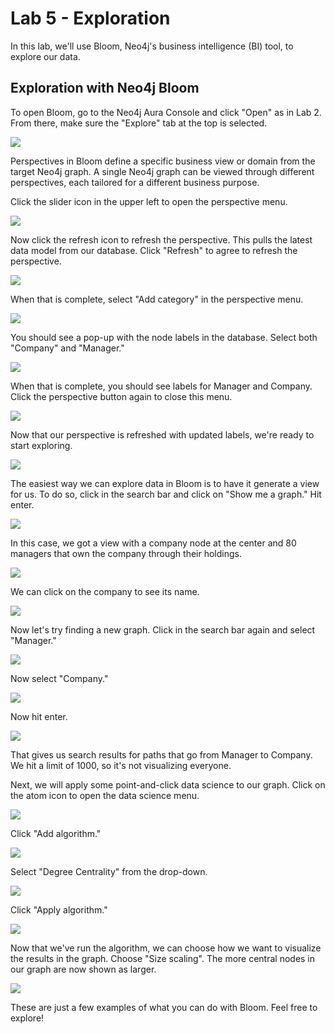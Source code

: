 # Lab 5 - Exploration
In this lab, we'll use Bloom, Neo4j's business intelligence (BI) tool, to explore our data.

## Exploration with Neo4j Bloom
To open Bloom, go to the Neo4j Aura Console and click "Open" as in Lab 2.  From there, make sure the "Explore" tab at the top is selected.

![](images/01-bloom.png)

Perspectives in Bloom define a specific business view or domain from the target Neo4j graph. A single Neo4j graph can be viewed through different perspectives, each tailored for a different business purpose.

Click the slider icon in the upper left to open the perspective menu.

![](images/02-perspective.png)

Now click the refresh icon to refresh the perspective.  This pulls the latest data model from our database.  Click "Refresh" to agree to refresh the perspective.

![](images/03-refresh.png)

When that is complete, select "Add category" in the perspective menu. 

![](images/04-add-category.png)

You should see a pop-up with the node labels in the database. Select both "Company" and "Manager."

![](images/05-add-category.png)

When that is complete, you should see labels for Manager and Company. Click the perspective button again to close this menu.

![](images/06-complete-perspective.png)

Now that our perspective is refreshed with updated labels, we're ready to start exploring.

![](images/07-bloom.png)

The easiest way we can explore data in Bloom is to have it generate a view for us.  To do so, click in the search bar and click on "Show me a graph."  Hit enter.

![](images/08-show.png)

In this case, we got a view with a company node at the center and 80 managers that own the company through their holdings.

![](images/09-show.png)

We can click on the company to see its name.

![](images/10-show.png)

Now let's try finding a new graph.  Click in the search bar again and select "Manager."

![](images/11-manager.png)

Now select "Company."

![](images/12-company.png)

Now hit enter.

![](images/13-query.png)

That gives us search results for paths that go from Manager to Company.  We hit a limit of 1000, so it's not visualizing everyone.

Next, we will apply some point-and-click data science to our graph.  Click on the atom icon to open the data science menu.

![](images/14-data-science.png)

Click "Add algorithm."

![](images/15-add.png)

Select "Degree Centrality" from the drop-down.

![](images/16-degree.png)

Click "Apply algorithm."

![](images/17-degree.png)

Now that we've run the algorithm, we can choose how we want to visualize the results in the graph.  Choose "Size scaling". The more central nodes in our graph are now shown as larger. 

![](images/18-size.png)

These are just a few examples of what you can do with Bloom.  Feel free to explore!